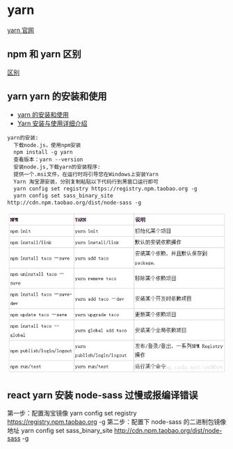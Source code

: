 # yarn

[yarn 官网](https://yarnpkg.com/zh-Hans/docs/install#windows-stable)

## npm 和 yarn 区别

[区别](https://www.jianshu.com/p/254794d5e741)

## yarn yarn 的安装和使用

-   [yarn 的安装和使用](https://blog.csdn.net/yw00yw/article/details/81354533)
-   [Yarn 安装与使用详细介绍](https://blog.csdn.net/csdn_yudong/article/details/82015885)

```
yarn的安装:
  下载node.js，使用npm安装
  npm install -g yarn
  查看版本：yarn --version
  安装node.js,下载yarn的安装程序:
  提供一个.msi文件，在运行时将引导您在Windows上安装Yarn
  Yarn 淘宝源安装，分别复制粘贴以下代码行到黑窗口运行即可
  yarn config set registry https://registry.npm.taobao.org -g
  yarn config set sass_binary_site http://cdn.npm.taobao.org/dist/node-sass -g

```

![yarn](yarn.png)

## react yarn 安装 node-sass 过慢或报编译错误

第一步：配置淘宝镜像
yarn config set registry https://registry.npm.taobao.org -g
第二步：配置下 node-sass 的二进制包镜像地址
yarn config set sass_binary_site http://cdn.npm.taobao.org/dist/node-sass -g
